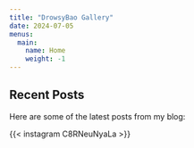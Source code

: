 ```yaml
---
title: "DrowsyBao Gallery"
date: 2024-07-05
menus:
  main:
    name: Home
    weight: -1
---
```

## Recent Posts

Here are some of the latest posts from my blog:

{{< instagram C8RNeuNyaLa >}}